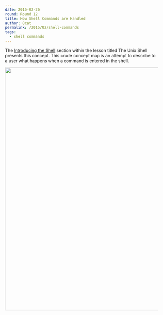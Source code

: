 ```yaml
---
date: 2015-02-26
round: Round 12
title: How Shell Commands are Handled
author: 8cat
permalink: /2015/02/shell-commands
tags:
  - shell commands
---
```

The [Introducing the Shell](http://software-carpentry.org/v5/novice/shell/00-intro.html) section within the lesson titled The Unix Shell presents this concept. This crude concept map is an attempt to describe to a user what happens when a command is entered in the shell.

<a href="https://www.flickr.com/photos/130843530@N08/16658048451/">
  <img alt="" src="https://farm9.staticflickr.com/8581/16658048451_0ba32c0d08_o_d.jpg" width="800px"/>
</a>
